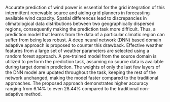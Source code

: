 Accurate prediction of wind power is essential for the grid integration of this intermittent renewable source and aiding grid planners in forecasting available wind capacity. Spatial differences lead to discrepancies in climatological data distributions between two geographically dispersed regions, consequently making the prediction task more difficult. Thus, a prediction model that learns from the data of a particular climatic region can suffer from being less robust. A deep neural network (DNN) based domain adaptive approach is proposed to counter this drawback. Effective weather features from a large set of weather parameters are selected using a random forest approach. A pre-trained model from the source domain is utilized to perform the prediction task, assuming no source data is available during target domain prediction. The weights of only the last few layers of the DNN model are updated throughout the task, keeping the rest of the network unchanged, making the model faster compared to the traditional approaches. The proposed approach demonstrates higher accuracy ranging from 6.14% to even 28.44% compared to the traditional non-adaptive method.
